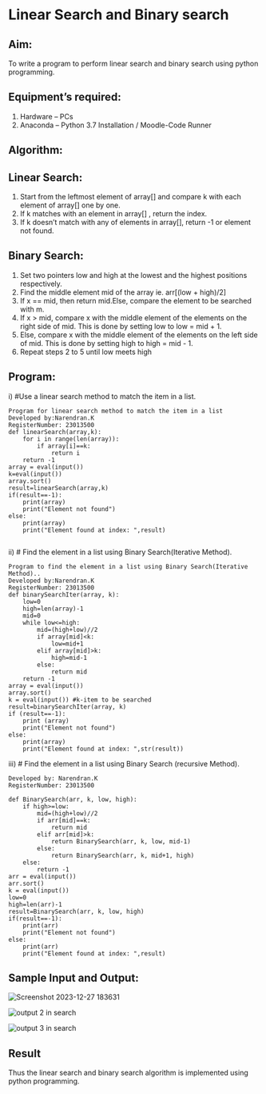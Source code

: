 # Linear Search and Binary search
## Aim:
To write a program to perform linear search and binary search using python programming.
## Equipment’s required:
1.	Hardware – PCs
2.	Anaconda – Python 3.7 Installation / Moodle-Code Runner
## Algorithm:
## Linear Search:
1.	Start from the leftmost element of array[] and compare k with each element of array[] one by one.
2.	If k matches with an element in array[] , return the index.
3.	If k doesn’t match with any of elements in array[], return -1 or element not found.
## Binary Search:
1.	Set two pointers low and high at the lowest and the highest positions respectively.
2.	Find the middle element mid of the array ie. arr[(low + high)/2]
3.	If x == mid, then return mid.Else, compare the element to be searched with m.
4.	If x > mid, compare x with the middle element of the elements on the right side of mid. This is done by setting low to low = mid + 1.
5.	Else, compare x with the middle element of the elements on the left side of mid. This is done by setting high to high = mid - 1.
6.	Repeat steps 2 to 5 until low meets high
## Program:
i)	#Use a linear search method to match the item in a list.
```
Program for linear search method to match the item in a list
Developed by:Narendran.K
RegisterNumber: 23013500
def linearSearch(array,k):
    for i in range(len(array)):
        if array[i]==k:
            return i
    return -1
array = eval(input())
k=eval(input())
array.sort()
result=linearSearch(array,k)
if(result==-1):
    print(array)
    print("Element not found")
else:
    print(array)
    print("Element found at index: ",result)


```
ii)	# Find the element in a list using Binary Search(Iterative Method).
```
Program to find the element in a list using Binary Search(Iterative Method)..
Developed by:Narendran.K
RegisterNumber: 23013500
def binarySearchIter(array, k):
    low=0
    high=len(array)-1
    mid=0
    while low<=high:
        mid=(high+low)//2
        if array[mid]<k:
            low=mid+1
        elif array[mid]>k:
            high=mid-1
        else:
            return mid
    return -1
array = eval(input())
array.sort()
k = eval(input()) #k-item to be searched
result=binarySearchIter(array, k)
if (result==-1):
    print (array)
    print("Element not found")
else:
    print(array)
    print("Element found at index: ",str(result))
```
iii)	# Find the element in a list using Binary Search (recursive Method).
```
Developed by: Narendran.K
RegisterNumber: 23013500

def BinarySearch(arr, k, low, high):
    if high>=low:
        mid=(high+low)//2
        if arr[mid]==k:
            return mid
        elif arr[mid]>k:
            return BinarySearch(arr, k, low, mid-1)
        else:
            return BinarySearch(arr, k, mid+1, high)
    else:
        return -1
arr = eval(input())
arr.sort()
k = eval(input()) 
low=0
high=len(arr)-1
result=BinarySearch(arr, k, low, high)
if(result==-1):
    print(arr)
    print("Element not found")
else:
    print(arr)
    print("Element found at index: ",result)
```
## Sample Input and Output:

![Screenshot 2023-12-27 183631](https://github.com/Narendran-sec/Search-Algorithm/assets/147473131/c20c2155-70b0-493f-b031-f9250cb965fc)


![output 2 in search](https://github.com/Narendran-sec/Search-Algorithm/assets/147473131/f25feada-c8c0-4625-8f74-ac5d1fa6baaf)

![output 3 in search](https://github.com/Narendran-sec/Search-Algorithm/assets/147473131/b3ab4db8-51cc-4c82-88e8-fd3e356a993a)



## Result
Thus the linear search and binary search algorithm is implemented using python programming.
